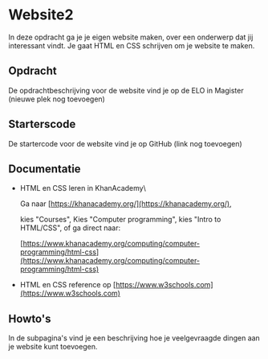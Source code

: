 # Website2

In deze opdracht ga je je eigen website maken, over een onderwerp dat jij interessant vindt. Je gaat HTML en CSS schrijven om je website te maken.

## Opdracht

De opdrachtbeschrijving voor de website vind je op de ELO in Magister \(nieuwe plek nog toevoegen\)

## Starterscode

De startercode voor de website vind je op GitHub \(link nog toevoegen\)

## Documentatie

* HTML en CSS leren in KhanAcademy\

  Ga naar [https://khanacademy.org/](https://khanacademy.org/), 

  kies "Courses", Kies "Computer programming", kies "Intro to HTML/CSS", of ga direct naar:

  [https://www.khanacademy.org/computing/computer-programming/html-css](https://www.khanacademy.org/computing/computer-programming/html-css)

* HTML en CSS reference op [https://www.w3schools.com](https://www.w3schools.com)

## Howto's

In de subpagina's vind je een beschrijving hoe je veelgevraagde dingen aan je website kunt toevoegen.


